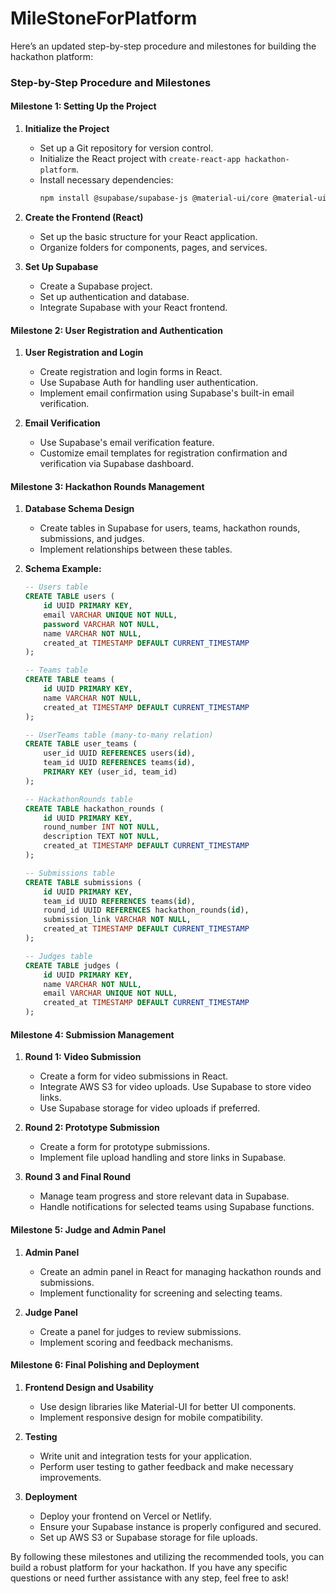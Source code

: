 # MileStoneForPlatform
Here’s an updated step-by-step procedure and milestones for building the hackathon platform:

### Step-by-Step Procedure and Milestones

#### Milestone 1: Setting Up the Project

1. **Initialize the Project**
   - Set up a Git repository for version control.
   - Initialize the React project with `create-react-app hackathon-platform`.
   - Install necessary dependencies:
     ```bash
     npm install @supabase/supabase-js @material-ui/core @material-ui/icons
     ```

2. **Create the Frontend (React)**
   - Set up the basic structure for your React application.
   - Organize folders for components, pages, and services.

3. **Set Up Supabase**
   - Create a Supabase project.
   - Set up authentication and database.
   - Integrate Supabase with your React frontend.

#### Milestone 2: User Registration and Authentication

1. **User Registration and Login**
   - Create registration and login forms in React.
   - Use Supabase Auth for handling user authentication.
   - Implement email confirmation using Supabase's built-in email verification.

2. **Email Verification**
   - Use Supabase's email verification feature.
   - Customize email templates for registration confirmation and verification via Supabase dashboard.

#### Milestone 3: Hackathon Rounds Management

1. **Database Schema Design**
   - Create tables in Supabase for users, teams, hackathon rounds, submissions, and judges.
   - Implement relationships between these tables.

2. **Schema Example:**
   ```sql
   -- Users table
   CREATE TABLE users (
       id UUID PRIMARY KEY,
       email VARCHAR UNIQUE NOT NULL,
       password VARCHAR NOT NULL,
       name VARCHAR NOT NULL,
       created_at TIMESTAMP DEFAULT CURRENT_TIMESTAMP
   );

   -- Teams table
   CREATE TABLE teams (
       id UUID PRIMARY KEY,
       name VARCHAR NOT NULL,
       created_at TIMESTAMP DEFAULT CURRENT_TIMESTAMP
   );

   -- UserTeams table (many-to-many relation)
   CREATE TABLE user_teams (
       user_id UUID REFERENCES users(id),
       team_id UUID REFERENCES teams(id),
       PRIMARY KEY (user_id, team_id)
   );

   -- HackathonRounds table
   CREATE TABLE hackathon_rounds (
       id UUID PRIMARY KEY,
       round_number INT NOT NULL,
       description TEXT NOT NULL,
       created_at TIMESTAMP DEFAULT CURRENT_TIMESTAMP
   );

   -- Submissions table
   CREATE TABLE submissions (
       id UUID PRIMARY KEY,
       team_id UUID REFERENCES teams(id),
       round_id UUID REFERENCES hackathon_rounds(id),
       submission_link VARCHAR NOT NULL,
       created_at TIMESTAMP DEFAULT CURRENT_TIMESTAMP
   );

   -- Judges table
   CREATE TABLE judges (
       id UUID PRIMARY KEY,
       name VARCHAR NOT NULL,
       email VARCHAR UNIQUE NOT NULL,
       created_at TIMESTAMP DEFAULT CURRENT_TIMESTAMP
   );
   ```

#### Milestone 4: Submission Management

1. **Round 1: Video Submission**
   - Create a form for video submissions in React.
   - Integrate AWS S3 for video uploads. Use Supabase to store video links.
   - Use Supabase storage for video uploads if preferred.

2. **Round 2: Prototype Submission**
   - Create a form for prototype submissions.
   - Implement file upload handling and store links in Supabase.

3. **Round 3 and Final Round**
   - Manage team progress and store relevant data in Supabase.
   - Handle notifications for selected teams using Supabase functions.

#### Milestone 5: Judge and Admin Panel

1. **Admin Panel**
   - Create an admin panel in React for managing hackathon rounds and submissions.
   - Implement functionality for screening and selecting teams.

2. **Judge Panel**
   - Create a panel for judges to review submissions.
   - Implement scoring and feedback mechanisms.

#### Milestone 6: Final Polishing and Deployment

1. **Frontend Design and Usability**
   - Use design libraries like Material-UI for better UI components.
   - Implement responsive design for mobile compatibility.

2. **Testing**
   - Write unit and integration tests for your application.
   - Perform user testing to gather feedback and make necessary improvements.

3. **Deployment**
   - Deploy your frontend on Vercel or Netlify.
   - Ensure your Supabase instance is properly configured and secured.
   - Set up AWS S3 or Supabase storage for file uploads.

By following these milestones and utilizing the recommended tools, you can build a robust platform for your hackathon. If you have any specific questions or need further assistance with any step, feel free to ask!
